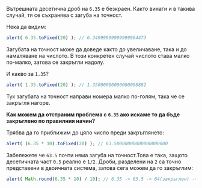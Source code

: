 Вътрешната десетична дроб на `6.35` е безкраен. Както винаги и в такива случай, тя се съхранява с загуба на точност.

Нека да видим:

```js run
alert( 6.35.toFixed(20) ); // 6.34999999999999964473
```

Загубата на точност може да доведе както до увеличаване, така и до намаляване на числото. В този конкретен случай числото става малко по-малко, затова се закръгли надолу.

И какво за `1.35`?

```js run
alert( 1.35.toFixed(20) ); // 1.35000000000000008882
```

Тук загубата на точност направи номера малко по-голям, така че се закръгля нагоре.

**Как можем да отстраним проблема с `6.35` ако искаме то да бъде закръглено по правилния начин?**

Трябва да го приближим до цяло число преди закръглянето:

```js run
alert( (6.35 * 10).toFixed(20) ); // 63.50000000000000000000
```

Забележете че `63.5` почти няма загуба на точност.Това е така, защото десетичната част `0.5` реално е `1/2`. Дроби, разделени на `2` са точно представени в двоичната система, затова сега можем да го закръглим:


```js run
alert( Math.round(6.35 * 10) / 10); // 6.35 -> 63.5 -> 64(закръглен) -> 6.4
```

